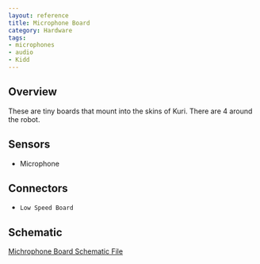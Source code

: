 ```yaml
---
layout: reference
title: Microphone Board
category: Hardware
tags:
- microphones
- audio
- Kidd
---
```


## Overview
These are tiny boards that mount into the skins of Kuri. There are 4 around the robot.

## Sensors
- Microphone

## Connectors
- ``Low Speed Board``

## Schematic
[Michrophone Board Schematic File](/assets/schematics/CE-00029_MicrophoneBoard_Kidd_D01-Schematic&#32;Prints.PDF)

